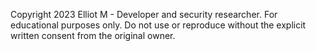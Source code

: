 Copyright 2023 Elliot M - Developer and security researcher.
For educational purposes only. Do not use or reproduce without the explicit written consent from the original owner.
